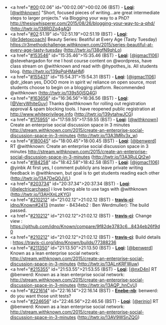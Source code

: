 * <a href="<a href="https://github.com/idno/Known/issues/00">#00</a>:02.06" id="00:02.06">00:02.06 (BST)</a> - __[Loqi](https://github.com/Loqi)__: [<a href="https://twitter.com/withknown">@withknown</a>] "Short, focused pieces of writing...are great intermediate steps to larger projects." via Blogging your way to a PhD? http://thesiswhisperer.com/2015/08/26/blogging-your-way-to-a-phd/ (http://twtr.io/138RDZq4gAQ)
* <a href="<a href="https://github.com/idno/Known/issues/02">#02</a>:51.19" id="02:51.19">02:51.19 (BST)</a> - __[Loqi](https://github.com/Loqi)__: [<a href="https://twitter.com/r3detoxcoach">@r3detoxcoach</a>] Beauty Series: Beatiful at Every Age (Tasty Tuesday) https://r3methodchallenge.withknown.com/2015/series-beautiful-at-every-age-tasty-tuesday (http://twtr.io/138gfN9qhLo)
* <a href="<a href="https://github.com/idno/Known/issues/153546">#153546</a>" id="15:35.46">15:35.46 (BST)</a> - __[Loqi](https://github.com/Loqi)__: [<a href="https://twitter.com/jgmac1106">@jgmac1106</a>] @stevehargadon for me I host course content on @wordpress, have class stream on @withknown and read with @hypothes_is. All students blog. (http://twtr.io/139qPqHMaHM)
* <a href="<a href="https://github.com/idno/Known/issues/155431">#155431</a>" id="15:54.31">15:54.31 (BST)</a> - __[Loqi](https://github.com/Loqi)__: [<a href="https://twitter.com/jgmac1106">@jgmac1106</a>] @dr_jdean yes, DOOO more in spirit w/ reliance on open source, most students choose to begin on a blogging platform. Recommended @withknown (http://twtr.io/139s50jSQ4G)
* <a href="<a href="https://github.com/idno/Known/issues/163656">#163656</a>" id="16:36.56">16:36.56 (BST)</a> - __[Loqi](https://github.com/Loqi)__: [<a href="https://twitter.com/VeryWhiteGuy">@VeryWhiteGuy</a>] Thanks @withknown for rolling out registration approval & spam blocking tools. I have reopened public registration at http://www.whiteprivilege.info (http://twtr.io/139vtahwJCG)
* <a href="<a href="https://github.com/idno/Known/issues/175955">#175955</a>" id="17:59.55">17:59.55 (BST)</a> - __[Loqi](https://github.com/Loqi)__: [<a href="https://twitter.com/withknown">@withknown</a>] Create an enterprise social discussion space in 3 minutes http://stream.withknown.com/2015/create-an-enterprise-social-discussion-space-in-3-minutes (http://twtr.io/13A3MRv3x_w)
* <a href="<a href="https://github.com/idno/Known/issues/180045">#180045</a>" id="18:00.45">18:00.45 (BST)</a> - __[Loqi](https://github.com/Loqi)__: [<a href="https://twitter.com/benwerd">@benwerd</a>] RT @withknown: Create an enterprise social discussion space in 3 minutes http://stream.withknown.com/2015/create-an-enterprise-social-discussion-space-in-3-minutes (http://twtr.io/13A3RuLQt2w)
* <a href="<a href="https://github.com/idno/Known/issues/184258">#184258</a>" id="18:42.58">18:42.58 (BST)</a> - __[Loqi](https://github.com/Loqi)__: [<a href="https://twitter.com/jgmac1106">@jgmac1106</a>] @yinbk At first yes, I comment publicly ans leave private writing feedback in @withknown, but goal is to get students reading each other (http://twtr.io/13A7DeQ0JVL)
* <a href="<a href="https://github.com/idno/Known/issues/203734">#203734</a>" id="20:37.34">20:37.34 (BST)</a> - __[Loqi](https://github.com/Loqi)__: [<a href="https://twitter.com/electricarchaeo">@electricarchaeo</a>] i love being able to use tags with @withknown (http://twtr.io/13AHXnLzKYG)
* <a href="<a href="https://github.com/idno/Known/issues/210212">#210212</a>" id="21:02.12">21:02.12 (BST)</a> - __[travis-ci](https://github.com/travis-ci)__: <a href="https://github.com/idno/Known/issues/2413">idno/Known#2413</a> (master - 8434eb2 : Ben Werdmuller): The build passed.
* <a href="<a href="https://github.com/idno/Known/issues/210212">#210212</a>" id="21:02.12">21:02.12 (BST)</a> - __[travis-ci](https://github.com/travis-ci)__: Change view : https://github.com/idno/Known/compare/9f82de3783c6...8434eb26f9d0
* <a href="<a href="https://github.com/idno/Known/issues/210212">#210212</a>" id="21:02.12">21:02.12 (BST)</a> - __[travis-ci](https://github.com/travis-ci)__: Build details : https://travis-ci.org/idno/Known/builds/77388236
* <a href="<a href="https://github.com/idno/Known/issues/211350">#211350</a>" id="21:13.50">21:13.50 (BST)</a> - __[Loqi](https://github.com/Loqi)__: [<a href="https://twitter.com/benwerd">@benwerd</a>] Known as a lean enterprise social network: http://stream.withknown.com/2015/create-an-enterprise-social-discussion-space-in-3-minutes (http://twtr.io/13ALnKRFWuw)
* <a href="<a href="https://github.com/idno/Known/issues/215355">#215355</a>" id="21:53.55">21:53.55 (BST)</a> - __[Loqi](https://github.com/Loqi)__: [<a href="https://twitter.com/nxD4n">@nxD4n</a>] RT @benwerd: Known as a lean enterprise social network: http://stream.withknown.com/2015/create-an-enterprise-social-discussion-space-in-3-minutes (http://twtr.io/13AQP_hnCvU)
* <a href="<a href="https://github.com/idno/Known/issues/221614">#221614</a>" id="22:16.14">22:16.14 (BST)</a> - __[Enebe-nb](https://github.com/Enebe-nb)__: benwerd: do you want those unit tests?
* <a href="<a href="https://github.com/idno/Known/issues/224656">#224656</a>" id="22:46.56">22:46.56 (BST)</a> - __[Loqi](https://github.com/Loqi)__: [<a href="https://twitter.com/erinjo">@erinjo</a>] RT @benwerd: Known as a lean enterprise social network: http://stream.withknown.com/2015/create-an-enterprise-social-discussion-space-in-3-minutes (http://twtr.io/13AV9WSnZQG)
